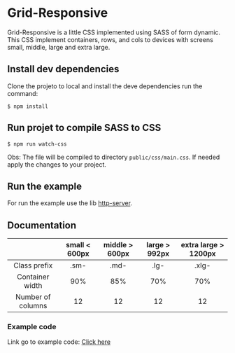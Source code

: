 # Grid-Responsive

Grid-Responsive is a little CSS implemented using SASS of form dynamic. 
This CSS implement containers, rows, and cols to devices with screens small, middle, large and extra large.

## Install dev dependencies

Clone the projeto to local and install the deve dependencies run the command:

`$ npm install`

## Run projet to compile SASS to CSS

`$ npm run watch-css`

Obs: The file will be compiled to directory `public/css/main.css`. If needed apply the changes to your project.


## Run the example

For run the example use the lib [http-server](https://www.npmjs.com/package/http-server).


## Documentation

|  | small < 600px | middle > 600px | large > 992px | extra large > 1200px |
|:-----------------:|:-------------:|:--------------:|:-------------:|:--------------------:|
| Class prefix | .sm- | .md- | .lg- | .xlg- |
| Container width | 90% | 85% | 70% | 70% |
| Number of columns | 12 | 12 | 12 | 12 |


### Example code

Link go to example code: [Click here](https://github.com/celioantony/Grid-Responsive/blob/master/public/index.html)
